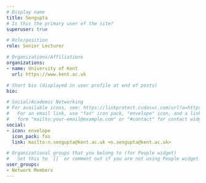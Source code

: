 ```yaml
---
# Display name
title: Sengupta
# Is this the primary user of the site?
superuser: true

# Role/position
role: Senior Lecturer

# Organizations/Affiliations
organizations:
- name: University of Kent
  url: https://www.kent.ac.uk

# Short bio (displayed in user profile at end of posts)
bio: 

# Social/Academic Networking
# For available icons, see: https://linkprotect.cudasvc.com/url?a=https%3a%2f%2fsourcethemes.com%2facademic%2fdocs%2fpage-builder%2f%23icons&c=E,1,03Q55I8O6D-V-MsaI5i3Th7UvGHpRVj6l4dANOBXiQaBRckWF-Uxi40d1B8mh5T88rS8FWL6R2UVO5-e4mDAmzVU5C2FJcU0kEkb6Qi2tyc,&typo=1
#   For an email link, use "fas" icon pack, "envelope" icon, and a link in the
#   form "mailto:your-email@example.com" or "#contact" for contact widget.
social:
- icon: envelope
  icon_pack: fas
  link: mailto:n.sengupta@kent.ac.uk <n.sengupta@kent.ac.uk>

# Organizational groups that you belong to (for People widget)
#   Set this to `[]` or comment out if you are not using People widget.
user_groups:
- Network Members
---
```

